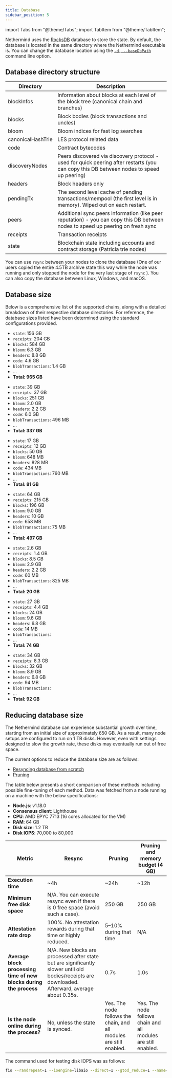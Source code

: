 ```yaml
---
title: Database
sidebar_position: 5
---
```


import Tabs from "@theme/Tabs";
import TabItem from "@theme/TabItem";

Nethermind uses the [RocksDB](https://rocksdb.org) database to store the state. By default, the database is located in the
same directory where the Nethermind executable is. You can change the database location using the [`-d, --baseDbPath`](configuration.md#basic-options) command line option.

## Database directory structure

| Directory         | Description |
| -                 | - |
| blockInfos        | Information about blocks at each level of the block tree (canonical chain and branches) |
| blocks            | Block bodies (block transactions and uncles) |
| bloom             | Bloom indices for fast log searches |
| canonicalHashTrie | LES protocol related data |
| code              | Contract bytecodes |
| discoveryNodes    | Peers discovered via discovery protocol - used for quick peering after restarts (you can copy this DB between nodes to speed up peering) |
| headers           | Block headers only |
| pendingTx         | The second level cache of pending transactions/mempool (the first level is in memory). Wiped out on each restart. |
| peers             | Additional sync peers information (like peer reputation) - you can copy this DB between nodes to speed up peering on fresh sync |
| receipts          | Transaction receipts |
| state             | Blockchain state including accounts and contract storage (Patricia trie nodes) |

You can use `rsync` between your nodes to clone the database (One of our users copied the entire 4.5TB archive state this
way while the node was running and only stopped the node for the very last stage of `rsync` ). You can also copy
the database between Linux, Windows, and macOS.

## Database size

Below is a comprehensive list of the supported chains, along with a detailed breakdown of their respective database directories. For reference, the database sizes listed have been determined using the standard configurations provided.

<!--[start autogen]-->

<Tabs>
<TabItem value="mainnet" label="Mainnet">

- `state`: 156 GB
- `receipts`: 204 GB
- `blocks`: 584 GB
- `bloom`: 6.3 GB
- `headers`: 8.8 GB
- `code`: 4.6 GB
- `blobTransactions`: 1.4 GB
- ...
- **Total: 965 GB**

</TabItem>
<TabItem value="sepolia" label="Sepolia">

- `state`: 39 GB
- `receipts`: 37 GB
- `blocks`: 251 GB
- `bloom`: 2.0 GB
- `headers`: 2.2 GB
- `code`: 6.0 GB
- `blobTransactions`: 496 MB
- ...
- **Total: 337 GB**

</TabItem>
<TabItem value="holesky" label="Holesky">

- `state`: 17 GB
- `receipts`: 12 GB
- `blocks`: 50 GB
- `bloom`: 648 MB
- `headers`: 828 MB
- `code`: 434 MB
- `blobTransactions`: 760 MB
- ...
- **Total: 81 GB**

</TabItem>
<TabItem value="gnosis" label="Gnosis">

- `state`: 64 GB
- `receipts`: 215 GB
- `blocks`: 196 GB
- `bloom`: 9.0 GB
- `headers`: 10 GB
- `code`: 658 MB
- `blobTransactions`: 75 MB
- ...
- **Total: 497 GB**

</TabItem>
<TabItem value="chiado" label="Chiado">

- `state`: 2.6 GB
- `receipts`: 1.4 GB
- `blocks`: 8.5 GB
- `bloom`: 2.9 GB
- `headers`: 2.2 GB
- `code`: 60 MB
- `blobTransactions`: 825 MB
- ...
- **Total: 20 GB**

</TabItem>
<TabItem value="energyweb" label="Energyweb">

- `state`: 27 GB
- `receipts`: 4.4 GB
- `blocks`: 24 GB
- `bloom`: 9.6 GB
- `headers`: 6.8 GB
- `code`: 14 MB
- `blobTransactions`: 
- ...
- **Total: 74 GB**

</TabItem>
<TabItem value="volta" label="Volta">

- `state`: 34 GB
- `receipts`: 8.3 GB
- `blocks`: 32 GB
- `bloom`: 8.9 GB
- `headers`: 6.8 GB
- `code`: 94 MB
- `blobTransactions`: 
- ...
- **Total: 92 GB**

</TabItem>
</Tabs>

<!--[end autogen]-->

## Reducing database size

The Nethermind database can experience substantial growth over time, starting from an initial size of approximately 650
GB. As a result, many node setups are configured to run on 1 TB disks. However, even with settings
designed to slow the growth rate, these disks may eventually run out of free space.

The current options to reduce the database size are as follows:

- [Resyncing database from scratch](sync.md#resync-a-node-from-scratch)
- [Pruning](pruning.md)

The table below presents a short comparison of these methods including possible fine-tuning of each method. Data was
fetched from a node running on a machine with the below specifications:

- **Node.js**: v1.18.0
- **Consensus client**: Lighthouse
- **CPU**: AMD EPYC 7713 (16 cores allocated for the VM)
- **RAM**: 64 GB
- **Disk size**: 1.2 TB
- **Disk IOPS**: 70,000 to 80,000

| Metric | Resync | Pruning | Pruning and memory budget (4 GB) |
| - | - | - | - |
| **Execution time** | ~4h | ~24h | ~12h |
| **Minimum free disk space** | N/A. You can execute resync even if there is 0 free space (avoid such a case). | 250 GB | 250 GB |
| **Attestation rate drop** | 100%. No attestation rewards during that time or highly reduced. | 5–10% during that time | N/A |
| **Average block processing time of new blocks during the process** | N/A. New blocks are processed after state but are significantly slower until old bodies/receipts are downloaded. Afterward, average about 0.35s. | 0.7s | 1.0s |
| **Is the node online during the process?** | No, unless the state is synced. | Yes. The node follows the chain, and all modules are still enabled. | Yes. The node follows chain and all modules are still enabled. |

The command used for testing disk IOPS was as follows:

```bash
fio --randrepeat=1 --ioengine=libaio --direct=1 --gtod_reduce=1 --name=test --filename=test --bs=4k --iodepth=64 --size=4G --readwrite=randrw
```

